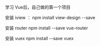 学习 Vue后，自己做的第一个项目

安装 iview ：
npm install view-design --save

安装 router
npm install --save vue-router

安装 vuex
npm install --save vuex



